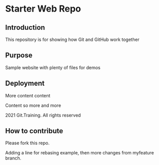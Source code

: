 # Starter Web Repo

## Introduction

This repository is for showing how Git and GitHub work together

## Purpose

Sample website with plenty of files for demos

## Deployment

More content content

Content so more and more

2021 Git.Training. All rights reserved

## How to contribute
Please fork this repo.

Adding a line for rebasing example, then more changes from myfeature branch.
